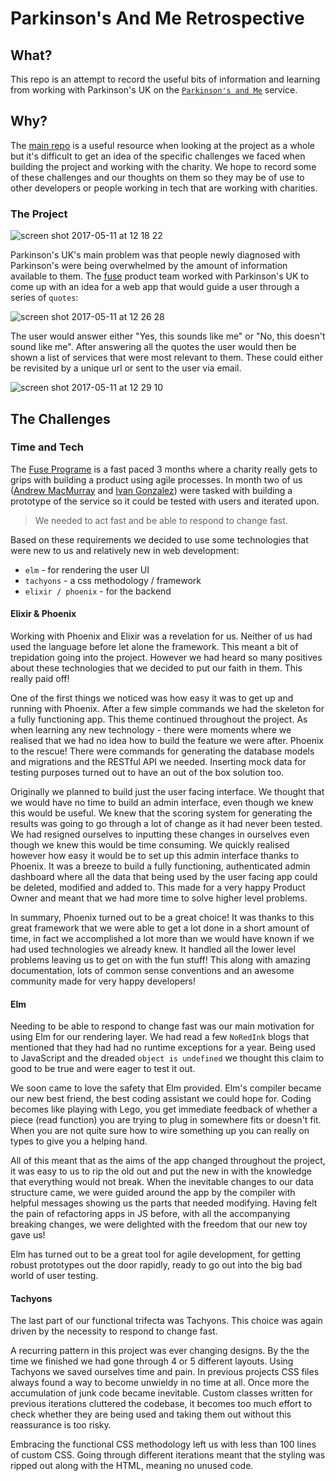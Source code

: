 # Parkinson's And Me Retrospective

## What?

This repo is an attempt to record the useful bits of information and learning from working with Parkinson's UK on the [`Parkinson's and Me`](https://github.com/cast-fuse/parkinsons-and-me) service.

## Why?

The [main repo](https://github.com/cast-fuse/parkinsons-and-me) is a useful resource when looking at the project as a whole but it's difficult to get an idea of the specific challenges we faced when building the project and working with the charity. We hope to record some of these challenges and our thoughts on them so they may be of use to other developers or people working in tech that are working with charities.


### The Project

![screen shot 2017-05-11 at 12 18 22](https://cloud.githubusercontent.com/assets/14013616/25946647/0526af6c-3644-11e7-96b4-ba6b44cea79d.png)

Parkinson's UK's main problem was that people newly diagnosed with Parkinson's were being overwhelmed by the amount of information available to them. The [fuse](http://www.wearecast.org.uk/fuse) product team worked with Parkinson's UK to come up with an idea for a web app that would guide a user through a series of `quotes`:

![screen shot 2017-05-11 at 12 26 28](https://cloud.githubusercontent.com/assets/14013616/25946935/1d72e602-3645-11e7-888a-2b411c1a2cdf.png)

The user would answer either "Yes, this sounds like me" or "No, this doesn't sound like me". After answering all the quotes the user would then be shown a list of services that were most relevant to them. These could either be revisited by a unique url or sent to the user via email.

![screen shot 2017-05-11 at 12 29 10](https://cloud.githubusercontent.com/assets/14013616/25947008/7b18f3e6-3645-11e7-99b5-0b999ecf4572.png)


## The Challenges

### Time and Tech

The [Fuse Programe](http://www.wearecast.org.uk/fuse) is a fast paced 3 months where a charity really gets to grips with building a product using agile processes. In month two of us ([Andrew MacMurray](https://github.com/andrewMacmurray) and [Ivan Gonzalez](https://github.com/ivanmauricio)) were tasked with building a prototype of the service so it could be tested with users and iterated upon.

> We needed to act fast and be able to respond to change fast.

Based on these requirements we decided to use some technologies that were new to us and relatively new in web development:

+ `elm` - for rendering the user UI
+ `tachyons` - a css methodology / framework
+ `elixir / phoenix` - for the backend

#### Elixir & Phoenix

Working with Phoenix and Elixir was a revelation for us. Neither of us had used the language before let alone the framework. This meant a bit of trepidation going into the project. However we had heard so many positives about these technologies that we decided to put our faith in them. This really paid off!

One of the first things we noticed was how easy it was to get up and running with Phoenix. After a few simple commands we had the skeleton for a fully functioning app. This theme continued throughout the project. As when learning any new technology - there were moments where we realised that we had no idea how to build the feature we were after. Phoenix to the rescue! There were commands for generating the database models and migrations and the RESTful API we needed. Inserting mock data for testing purposes turned out to have an out of the box solution too.

Originally we planned to build just the user facing interface. We thought that we would have no time to build an admin interface, even though we knew this would be useful. We knew that the scoring system for generating the results was going to go through a lot of change as it had never been tested. We had resigned ourselves to inputting these changes in ourselves even though we knew this would be time consuming. We quickly realised however how easy it would be to set up this admin interface thanks to Phoenix. It was a breeze to build a fully functioning, authenticated admin dashboard where all the data that being used by the user facing app could be deleted, modified and added to. This made for a very happy Product Owner and meant that we had more time to solve higher level problems.

In summary, Phoenix turned out to be a great choice! It was thanks to this great framework that we were able to get a lot done in a short amount of time, in fact we accomplished a lot more than we would have known if we had used technologies we already knew. It handled all the lower level problems leaving us to get on with the fun stuff! This along with amazing documentation, lots of common sense conventions and an awesome community made for very happy developers!

#### Elm

Needing to be able to respond to change fast was our main motivation for using Elm for our rendering layer. We had read a few `NoRedInk` blogs that mentioned that they had had no runtime exceptions for a year. Being used to JavaScript and the dreaded `object is undefined` we thought this claim to good to be true and were eager to test it out.

We soon came to love the safety that Elm provided. Elm's compiler became our new best friend, the best coding assistant we could hope for. Coding becomes like playing with Lego, you get immediate feedback of whether a piece (read function) you are trying to plug in somewhere fits or doesn't fit. When you are not quite sure how to wire something up you can really on types to give you a helping hand.

All of this meant that as the aims of the app changed throughout the project, it was easy to us to rip the old out and put the new in with the knowledge that everything would not break. When the inevitable changes to our data structure came, we were guided around the app by the compiler with helpful messages showing us the parts that needed modifying. Having felt the pain of refactoring apps in JS before, with all the accompanying breaking changes, we were delighted with the freedom that our new toy gave us!

Elm has turned out to be a great tool for agile development, for getting robust prototypes out the door rapidly, ready to go out into the big bad world of user testing.

#### Tachyons

The last part of our functional trifecta was Tachyons. This choice was again driven by the necessity to respond to change fast.

A recurring pattern in this project was ever changing designs. By the the time we finished we had gone through 4 or 5 different layouts. Using Tachyons we saved ourselves time and pain. In previous projects CSS files always found a way to become unwieldy in no time at all. Once more the accumulation of junk code became inevitable. Custom classes written for previous iterations cluttered the codebase, it becomes too much effort to check whether they are being used and taking them out without this reassurance is too risky.

Embracing the functional CSS methodology left us with less than 100 lines of custom CSS. Going through different iterations meant that the styling was ripped out along with the HTML, meaning no unused code. 
